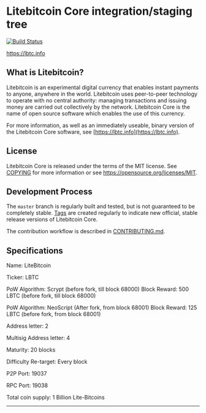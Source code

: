 Litebitcoin Core integration/staging tree
=====================================

[![Build Status](https://travis-ci.org/litebitcoins/litebitcoin.svg?branch=master)](https://travis-ci.org/litebitcoins/litebitcoin)

https://lbtc.info

What is Litebitcoin?
-------------------

Litebitcoin is an experimental digital currency that enables instant payments to
anyone, anywhere in the world. Litebitcoin uses peer-to-peer technology to operate
with no central authority: managing transactions and issuing money are carried
out collectively by the network. Litebitcoin Core is the name of open source
software which enables the use of this currency.

For more information, as well as an immediately useable, binary version of
the Litebitcoin Core software, see [https://lbtc.info](https://lbtc.info).

License
-------

Litebitcoin Core is released under the terms of the MIT license. See [COPYING](COPYING) for more
information or see https://opensource.org/licenses/MIT.

Development Process
-------------------

The `master` branch is regularly built and tested, but is not guaranteed to be
completely stable. [Tags](https://github.com/litebitcoins/litebitcoin/tags) are created
regularly to indicate new official, stable release versions of Litebitcoin Core.

The contribution workflow is described in [CONTRIBUTING.md](CONTRIBUTING.md).



Specifications
--------------

Name: LiteBitcoin

Ticker: LBTC

PoW Algorithm: Scrypt (before fork, till block 68000)
Block Reward: 500 LBTC  (before fork, till block 68000)

PoW Algorithm: NeoScript (After fork, from block 68001)
Block Reward: 125 LBTC  (before fork, from block 68001)

Address letter: 2

Multisig Address letter: 4

Maturity: 20 blocks

Difficulty Re-target: Every block

P2P Port: 19037

RPC Port: 19038

Total coin supply: 1 Billion Lite-Bitcoins

-------------------------------------------


